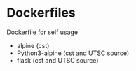 # Dockerfiles
Dockerfile for self usage

- alpine (cst)
- Python3-alpine (cst and UTSC source)
- flask (cst and UTSC source)